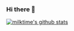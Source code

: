 ### Hi there 👋

<!--
**QQYYHH/QQYYHH** is a ✨ _special_ ✨ repository because its `README.md` (this file) appears on your GitHub profile.

Here are some ideas to get you started:

- 🔭 I’m currently working on ...
- 🌱 I’m currently learning ...
- 👯 I’m looking to collaborate on ...
- 🤔 I’m looking for help with ...
- 💬 Ask me about ...
- 📫 How to reach me: ...
- 😄 Pronouns: ...
- ⚡ Fun fact: ...
-->
[![milktime's github stats](https://github-readme-stats.vercel.app/api?username=QQYYHH)](https://github.com/anuraghazra/github-readme-stats)
